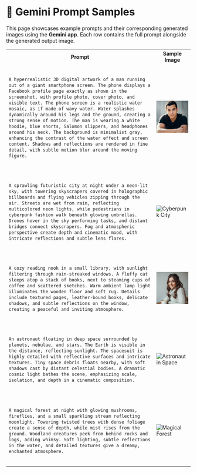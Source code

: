 <h1>🎨 Gemini Prompt Samples</h1>

<p>This page showcases example prompts and their corresponding generated images using the <strong>Gemini app</strong>. Each row contains the full prompt alongside the generated output image.</p>

<table>
  <tr>
    <th>Prompt</th>
    <th>Sample Image</th>
  </tr>

  <tr>
    <td>
      <pre><code>
A hyperrealistic 3D digital artwork of a man running out of a giant smartphone screen. The phone displays a Facebook profile page exactly as shown in the screenshot, with profile photo, cover photo, and visible text. The phone screen is a realistic water mosaic, as if made of wavy water. Water splashes dynamically around his legs and the ground, creating a strong sense of motion. The man is wearing a white hoodie, blue shorts, Salomon slippers, and headphones around his neck. The background is minimalist gray, enhancing the contrast of the water effect and screen content. Shadows and reflections are rendered in fine detail, with subtle motion blur around the moving figure.
      </code></pre>
    </td>
    <td>
      <img src="images/sample1.png" alt="Hyperrealistic Man Phone" width="300">
    </td>
  </tr>

  <tr>
    <td>
      <pre><code>
A sprawling futuristic city at night under a neon-lit sky, with towering skyscrapers covered in holographic billboards and flying vehicles zipping through the air. Streets are wet from rain, reflecting multicolored neon lights, while pedestrians in cyberpunk fashion walk beneath glowing umbrellas. Drones hover in the sky performing tasks, and distant bridges connect skyscrapers. Fog and atmospheric perspective create depth and cinematic mood, with intricate reflections and subtle lens flares.
      </code></pre>
    </td>
    <td>
      <img src="images/sample2.png" alt="Cyberpunk City" width="300">
    </td>
  </tr>

  <tr>
    <td>
      <pre><code>
A cozy reading nook in a small library, with sunlight filtering through rain-streaked windows. A fluffy cat sleeps atop a stack of books, next to steaming cups of coffee and scattered sketches. Warm ambient lamp light illuminates the wooden floor and soft rug. Details include textured pages, leather-bound books, delicate shadows, and subtle reflections on the window, creating a peaceful and inviting atmosphere.
      </code></pre>
    </td>
    <td>
      <img src="images/sample3.png" alt="Reading Nook" width="300">
    </td>
  </tr>

  <tr>
    <td>
      <pre><code>
An astronaut floating in deep space surrounded by planets, nebulae, and stars. The Earth is visible in the distance, reflecting sunlight. The spacesuit is highly detailed with reflective surfaces and intricate textures. Tiny space debris floats nearby, with soft shadows cast by distant celestial bodies. A dramatic cosmic light bathes the scene, emphasizing scale, isolation, and depth in a cinematic composition.
      </code></pre>
    </td>
    <td>
      <img src="images/sample4.png" alt="Astronaut in Space" width="300">
    </td>
  </tr>

  <tr>
    <td>
      <pre><code>
A magical forest at night with glowing mushrooms, fireflies, and a small sparkling stream reflecting moonlight. Towering twisted trees with dense foliage create a sense of depth, while mist rises from the ground. Woodland creatures peek from behind rocks and logs, adding whimsy. Soft lighting, subtle reflections in the water, and detailed textures give a dreamy, enchanted atmosphere.
      </code></pre>
    </td>
    <td>
      <img src="images/sample5.png" alt="Magical Forest" width="300">
    </td>
  </tr>
</table>
